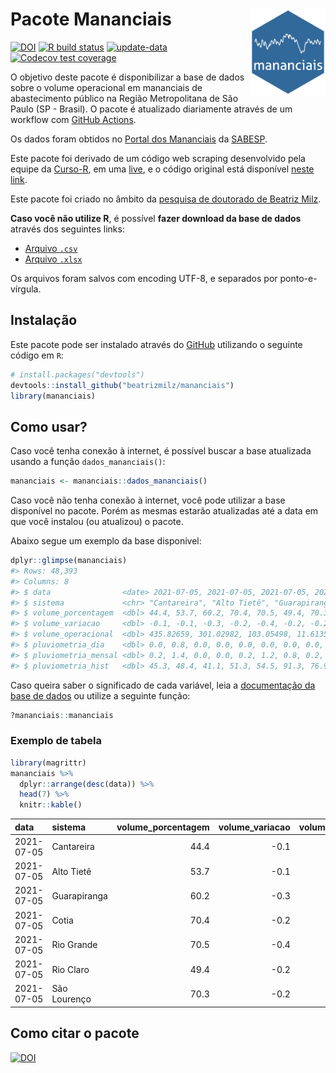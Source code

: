 
<!-- README.md is generated from README.Rmd. Please edit that file -->

# Pacote Mananciais <img src="man/figures/hexlogo.png" align="right" width = "120px"/>

<!-- badges: start -->

[![DOI](https://zenodo.org/badge/DOI/10.5281/zenodo.4733056.svg)](https://doi.org/10.5281/zenodo.4733056)
[![R build
status](https://github.com/beatrizmilz/mananciais/workflows/R-CMD-check/badge.svg)](https://github.com/beatrizmilz/mananciais/actions)
[![update-data](https://github.com/beatrizmilz/mananciais/actions/workflows/2-update_data.yaml/badge.svg)](https://github.com/beatrizmilz/mananciais/actions/workflows/2-update_data.yaml)
[![Codecov test
coverage](https://codecov.io/gh/beatrizmilz/mananciais/branch/master/graph/badge.svg)](https://codecov.io/gh/beatrizmilz/mananciais?branch=master)
<!-- badges: end -->

O objetivo deste pacote é disponibilizar a base de dados sobre o volume
operacional em mananciais de abastecimento público na Região
Metropolitana de São Paulo (SP - Brasil). O pacote é atualizado
diariamente através de um workflow com [GitHub
Actions](https://github.com/beatrizmilz/mananciais/actions).

Os dados foram obtidos no [Portal dos
Mananciais](http://mananciais.sabesp.com.br/Situacao) da
[SABESP](http://site.sabesp.com.br/site/Default.aspx).

Este pacote foi derivado de um código web scraping desenvolvido pela
equipe da [Curso-R](https://www.curso-r.com/), em uma
[live](https://youtu.be/jvZIxrMmOcQ), e o código original está
disponível [neste
link](https://github.com/curso-r/lives/blob/master/drafts/20200730_scraper_sabesp.R).

Este pacote foi criado no âmbito da [pesquisa de doutorado de Beatriz
Milz](https://beatrizmilz.github.io/tese/).

**Caso você não utilize R**, é possível **fazer download da base de
dados** através dos seguintes links:

  - [Arquivo
    `.csv`](https://github.com/beatrizmilz/mananciais/raw/master/inst/extdata/mananciais.csv)
  - [Arquivo
    `.xlsx`](https://github.com/beatrizmilz/mananciais/blob/master/inst/extdata/mananciais.xlsx?raw=true)

Os arquivos foram salvos com encoding UTF-8, e separados por
ponto-e-vírgula.

## Instalação

Este pacote pode ser instalado através do [GitHub](https://github.com/)
utilizando o seguinte código em `R`:

``` r
# install.packages("devtools")
devtools::install_github("beatrizmilz/mananciais")
library(mananciais)
```

## Como usar?

Caso você tenha conexão à internet, é possível buscar a base atualizada
usando a função `dados_mananciais()`:

``` r
mananciais <- mananciais::dados_mananciais() 
```

Caso você não tenha conexão à internet, você pode utilizar a base
disponível no pacote. Porém as mesmas estarão atualizadas até a data em
que você instalou (ou atualizou) o pacote.

Abaixo segue um exemplo da base disponível:

``` r
dplyr::glimpse(mananciais)
#> Rows: 48,393
#> Columns: 8
#> $ data                <date> 2021-07-05, 2021-07-05, 2021-07-05, 2021-07-05, 2…
#> $ sistema             <chr> "Cantareira", "Alto Tietê", "Guarapiranga", "Cotia…
#> $ volume_porcentagem  <dbl> 44.4, 53.7, 60.2, 70.4, 70.5, 49.4, 70.3, 44.5, 53…
#> $ volume_variacao     <dbl> -0.1, -0.1, -0.3, -0.2, -0.4, -0.2, -0.2, -0.1, -0…
#> $ volume_operacional  <dbl> 435.82659, 301.02982, 103.05498, 11.61350, 79.0659…
#> $ pluviometria_dia    <dbl> 0.0, 0.8, 0.0, 0.0, 0.0, 0.0, 0.0, 0.0, 0.1, 0.0, …
#> $ pluviometria_mensal <dbl> 0.2, 1.4, 0.0, 0.0, 0.2, 1.2, 0.8, 0.2, 0.6, 0.0, …
#> $ pluviometria_hist   <dbl> 45.3, 48.4, 41.1, 51.3, 54.5, 91.3, 76.9, 45.3, 48…
```

Caso queira saber o significado de cada variável, leia a [documentação
da base de
dados](https://beatrizmilz.github.io/mananciais/reference/mananciais.html)
ou utilize a seguinte função:

``` r
?mananciais::mananciais
```

### Exemplo de tabela

``` r
library(magrittr)
mananciais %>% 
  dplyr::arrange(desc(data)) %>% 
  head(7) %>%
  knitr::kable()
```

| data       | sistema      | volume\_porcentagem | volume\_variacao | volume\_operacional | pluviometria\_dia | pluviometria\_mensal | pluviometria\_hist |
| :--------- | :----------- | ------------------: | ---------------: | ------------------: | ----------------: | -------------------: | -----------------: |
| 2021-07-05 | Cantareira   |                44.4 |            \-0.1 |           435.82659 |               0.0 |                  0.2 |               45.3 |
| 2021-07-05 | Alto Tietê   |                53.7 |            \-0.1 |           301.02982 |               0.8 |                  1.4 |               48.4 |
| 2021-07-05 | Guarapiranga |                60.2 |            \-0.3 |           103.05498 |               0.0 |                  0.0 |               41.1 |
| 2021-07-05 | Cotia        |                70.4 |            \-0.2 |            11.61350 |               0.0 |                  0.0 |               51.3 |
| 2021-07-05 | Rio Grande   |                70.5 |            \-0.4 |            79.06592 |               0.0 |                  0.2 |               54.5 |
| 2021-07-05 | Rio Claro    |                49.4 |            \-0.2 |             6.75669 |               0.0 |                  1.2 |               91.3 |
| 2021-07-05 | São Lourenço |                70.3 |            \-0.2 |            62.41403 |               0.0 |                  0.8 |               76.9 |

## Como citar o pacote

[![DOI](https://zenodo.org/badge/DOI/10.5281/zenodo.4733056.svg)](https://doi.org/10.5281/zenodo.4733056)
